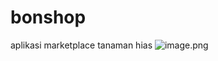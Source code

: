 # bonshop

aplikasi marketplace tanaman hias
![image.png]( {https://github.com/zamzamnurahman/bonshop-app/issues/1#issue-1197632113} )
